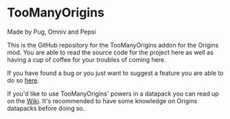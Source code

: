# TooManyOrigins
Made by Pug, Omniv and Pepsi

This is the GitHub repository for the TooManyOrigins addon for the Origins mod. You are able to read the source code for the project here as well as having a cup of coffee for your troubles of coming here.

If you have found a bug or you just want to suggest a feature you are able to do so [here](https://github.com/MerchantPug/toomanyorigins/issues).

If you'd like to use TooManyOrigins' powers in a datapack you can read up on the [Wiki](https://github.com/MerchantPug/toomanyorigins/wiki).
It's recommended to have some knowledge on Origins datapacks before doing so.
